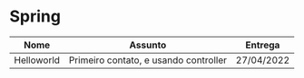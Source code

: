 # Spring

Nome |Assunto|Entrega
:--:|:--:|:--:
Helloworld|Primeiro contato, e usando controller|27/04/2022
